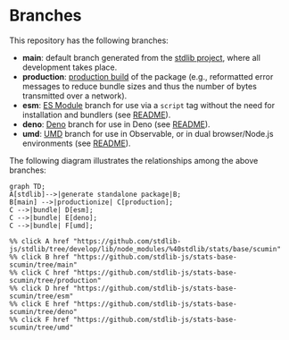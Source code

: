 <!--

@license Apache-2.0

Copyright (c) 2022 The Stdlib Authors.

Licensed under the Apache License, Version 2.0 (the "License");
you may not use this file except in compliance with the License.
You may obtain a copy of the License at

    http://www.apache.org/licenses/LICENSE-2.0

Unless required by applicable law or agreed to in writing, software
distributed under the License is distributed on an "AS IS" BASIS,
WITHOUT WARRANTIES OR CONDITIONS OF ANY KIND, either express or implied.
See the License for the specific language governing permissions and
limitations under the License.

-->

# Branches

This repository has the following branches:

-   **main**: default branch generated from the [stdlib project][stdlib-url], where all development takes place.
-   **production**: [production build][production-url] of the package (e.g., reformatted error messages to reduce bundle sizes and thus the number of bytes transmitted over a network).
-   **esm**: [ES Module][esm-url] branch for use via a `script` tag without the need for installation and bundlers (see [README][esm-readme]).
-   **deno**: [Deno][deno-url] branch for use in Deno (see [README][deno-readme]).
-   **umd**: [UMD][umd-url] branch for use in Observable, or in dual browser/Node.js environments (see [README][umd-readme]).

The following diagram illustrates the relationships among the above branches:

```mermaid
graph TD;
A[stdlib]-->|generate standalone package|B;
B[main] -->|productionize| C[production];
C -->|bundle| D[esm];
C -->|bundle| E[deno];
C -->|bundle| F[umd];

%% click A href "https://github.com/stdlib-js/stdlib/tree/develop/lib/node_modules/%40stdlib/stats/base/scumin"
%% click B href "https://github.com/stdlib-js/stats-base-scumin/tree/main"
%% click C href "https://github.com/stdlib-js/stats-base-scumin/tree/production"
%% click D href "https://github.com/stdlib-js/stats-base-scumin/tree/esm"
%% click E href "https://github.com/stdlib-js/stats-base-scumin/tree/deno"
%% click F href "https://github.com/stdlib-js/stats-base-scumin/tree/umd"
```

[stdlib-url]: https://github.com/stdlib-js/stdlib/tree/develop/lib/node_modules/%40stdlib/stats/base/scumin
[production-url]: https://github.com/stdlib-js/stats-base-scumin/tree/production
[deno-url]: https://github.com/stdlib-js/stats-base-scumin/tree/deno
[deno-readme]: https://github.com/stdlib-js/stats-base-scumin/blob/deno/README.md
[umd-url]: https://github.com/stdlib-js/stats-base-scumin/tree/umd
[umd-readme]: https://github.com/stdlib-js/stats-base-scumin/blob/umd/README.md
[esm-url]: https://github.com/stdlib-js/stats-base-scumin/tree/esm
[esm-readme]: https://github.com/stdlib-js/stats-base-scumin/blob/esm/README.md